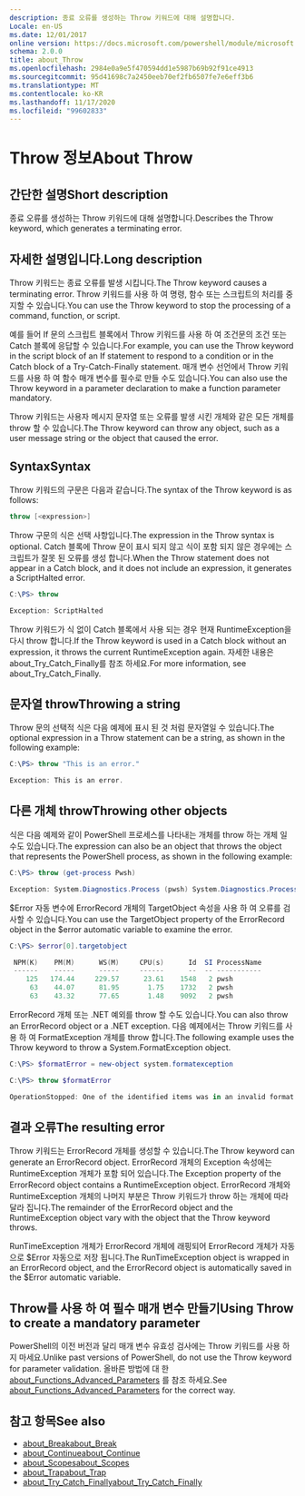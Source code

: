 ```yaml
---
description: 종료 오류를 생성하는 Throw 키워드에 대해 설명합니다.
Locale: en-US
ms.date: 12/01/2017
online version: https://docs.microsoft.com/powershell/module/microsoft.powershell.core/about/about_throw?view=powershell-7&WT.mc_id=ps-gethelp
schema: 2.0.0
title: about_Throw
ms.openlocfilehash: 2984e0a9e5f470594dd1e5987b69b92f91ce4913
ms.sourcegitcommit: 95d41698c7a2450eeb70ef2fb6507fe7e6eff3b6
ms.translationtype: MT
ms.contentlocale: ko-KR
ms.lasthandoff: 11/17/2020
ms.locfileid: "99602833"
---
```

# <a name="about-throw"></a><span data-ttu-id="059bd-103">Throw 정보</span><span class="sxs-lookup"><span data-stu-id="059bd-103">About Throw</span></span>

## <a name="short-description"></a><span data-ttu-id="059bd-104">간단한 설명</span><span class="sxs-lookup"><span data-stu-id="059bd-104">Short description</span></span>
<span data-ttu-id="059bd-105">종료 오류를 생성하는 Throw 키워드에 대해 설명합니다.</span><span class="sxs-lookup"><span data-stu-id="059bd-105">Describes the Throw keyword, which generates a terminating error.</span></span>

## <a name="long-description"></a><span data-ttu-id="059bd-106">자세한 설명입니다.</span><span class="sxs-lookup"><span data-stu-id="059bd-106">Long description</span></span>

<span data-ttu-id="059bd-107">Throw 키워드는 종료 오류를 발생 시킵니다.</span><span class="sxs-lookup"><span data-stu-id="059bd-107">The Throw keyword causes a terminating error.</span></span> <span data-ttu-id="059bd-108">Throw 키워드를 사용 하 여 명령, 함수 또는 스크립트의 처리를 중지할 수 있습니다.</span><span class="sxs-lookup"><span data-stu-id="059bd-108">You can use the Throw keyword to stop the processing of a command, function, or script.</span></span>

<span data-ttu-id="059bd-109">예를 들어 If 문의 스크립트 블록에서 Throw 키워드를 사용 하 여 조건문의 조건 또는 Catch 블록에 응답할 수 있습니다.</span><span class="sxs-lookup"><span data-stu-id="059bd-109">For example, you can use the Throw keyword in the script block of an If statement to respond to a condition or in the Catch block of a Try-Catch-Finally statement.</span></span> <span data-ttu-id="059bd-110">매개 변수 선언에서 Throw 키워드를 사용 하 여 함수 매개 변수를 필수로 만들 수도 있습니다.</span><span class="sxs-lookup"><span data-stu-id="059bd-110">You can also use the Throw keyword in a parameter declaration to make a function parameter mandatory.</span></span>

<span data-ttu-id="059bd-111">Throw 키워드는 사용자 메시지 문자열 또는 오류를 발생 시킨 개체와 같은 모든 개체를 throw 할 수 있습니다.</span><span class="sxs-lookup"><span data-stu-id="059bd-111">The Throw keyword can throw any object, such as a user message string or the object that caused the error.</span></span>

## <a name="syntax"></a><span data-ttu-id="059bd-112">Syntax</span><span class="sxs-lookup"><span data-stu-id="059bd-112">Syntax</span></span>

<span data-ttu-id="059bd-113">Throw 키워드의 구문은 다음과 같습니다.</span><span class="sxs-lookup"><span data-stu-id="059bd-113">The syntax of the Throw keyword is as follows:</span></span>

```powershell
throw [<expression>]
```

<span data-ttu-id="059bd-114">Throw 구문의 식은 선택 사항입니다.</span><span class="sxs-lookup"><span data-stu-id="059bd-114">The expression in the Throw syntax is optional.</span></span> <span data-ttu-id="059bd-115">Catch 블록에 Throw 문이 표시 되지 않고 식이 포함 되지 않은 경우에는 스크립트가 잘못 된 오류를 생성 합니다.</span><span class="sxs-lookup"><span data-stu-id="059bd-115">When the Throw statement does not appear in a Catch block, and it does not include an expression, it generates a ScriptHalted error.</span></span>

```powershell
C:\PS> throw

Exception: ScriptHalted
```

<span data-ttu-id="059bd-116">Throw 키워드가 식 없이 Catch 블록에서 사용 되는 경우 현재 RuntimeException을 다시 throw 합니다.</span><span class="sxs-lookup"><span data-stu-id="059bd-116">If the Throw keyword is used in a Catch block without an expression, it throws the current RuntimeException again.</span></span> <span data-ttu-id="059bd-117">자세한 내용은 about_Try_Catch_Finally를 참조 하세요.</span><span class="sxs-lookup"><span data-stu-id="059bd-117">For more information, see about_Try_Catch_Finally.</span></span>

## <a name="throwing-a-string"></a><span data-ttu-id="059bd-118">문자열 throw</span><span class="sxs-lookup"><span data-stu-id="059bd-118">Throwing a string</span></span>

<span data-ttu-id="059bd-119">Throw 문의 선택적 식은 다음 예제에 표시 된 것 처럼 문자열일 수 있습니다.</span><span class="sxs-lookup"><span data-stu-id="059bd-119">The optional expression in a Throw statement can be a string, as shown in the following example:</span></span>

```powershell
C:\PS> throw "This is an error."

Exception: This is an error.
```

## <a name="throwing-other-objects"></a><span data-ttu-id="059bd-120">다른 개체 throw</span><span class="sxs-lookup"><span data-stu-id="059bd-120">Throwing other objects</span></span>

<span data-ttu-id="059bd-121">식은 다음 예제와 같이 PowerShell 프로세스를 나타내는 개체를 throw 하는 개체 일 수도 있습니다.</span><span class="sxs-lookup"><span data-stu-id="059bd-121">The expression can also be an object that throws the object that represents the PowerShell process, as shown in the following example:</span></span>

```powershell
C:\PS> throw (get-process Pwsh)

Exception: System.Diagnostics.Process (pwsh) System.Diagnostics.Process (pwsh) System.Diagnostics.Process (pwsh)
```

<span data-ttu-id="059bd-122">$Error 자동 변수에 ErrorRecord 개체의 TargetObject 속성을 사용 하 여 오류를 검사할 수 있습니다.</span><span class="sxs-lookup"><span data-stu-id="059bd-122">You can use the TargetObject property of the ErrorRecord object in the $error automatic variable to examine the error.</span></span>

```powershell
C:\PS> $error[0].targetobject

 NPM(K)    PM(M)      WS(M)     CPU(s)      Id  SI ProcessName
 ------    -----      -----     ------      --  -- -----------
    125   174.44     229.57      23.61    1548   2 pwsh
     63    44.07      81.95       1.75    1732   2 pwsh
     63    43.32      77.65       1.48    9092   2 pwsh
```

<span data-ttu-id="059bd-123">ErrorRecord 개체 또는 .NET 예외를 throw 할 수도 있습니다.</span><span class="sxs-lookup"><span data-stu-id="059bd-123">You can also throw an ErrorRecord object or a .NET exception.</span></span> <span data-ttu-id="059bd-124">다음 예제에서는 Throw 키워드를 사용 하 여 FormatException 개체를 throw 합니다.</span><span class="sxs-lookup"><span data-stu-id="059bd-124">The following example uses the Throw keyword to throw a System.FormatException object.</span></span>

```powershell
C:\PS> $formatError = new-object system.formatexception

C:\PS> throw $formatError

OperationStopped: One of the identified items was in an invalid format.
```

## <a name="the-resulting-error"></a><span data-ttu-id="059bd-125">결과 오류</span><span class="sxs-lookup"><span data-stu-id="059bd-125">The resulting error</span></span>

<span data-ttu-id="059bd-126">Throw 키워드는 ErrorRecord 개체를 생성할 수 있습니다.</span><span class="sxs-lookup"><span data-stu-id="059bd-126">The Throw keyword can generate an ErrorRecord object.</span></span> <span data-ttu-id="059bd-127">ErrorRecord 개체의 Exception 속성에는 RuntimeException 개체가 포함 되어 있습니다.</span><span class="sxs-lookup"><span data-stu-id="059bd-127">The Exception property of the ErrorRecord object contains a RuntimeException object.</span></span> <span data-ttu-id="059bd-128">ErrorRecord 개체와 RuntimeException 개체의 나머지 부분은 Throw 키워드가 throw 하는 개체에 따라 달라 집니다.</span><span class="sxs-lookup"><span data-stu-id="059bd-128">The remainder of the ErrorRecord object and the RuntimeException object vary with the object that the Throw keyword throws.</span></span>

<span data-ttu-id="059bd-129">RunTimeException 개체가 ErrorRecord 개체에 래핑되어 ErrorRecord 개체가 자동으로 $Error 자동으로 저장 됩니다.</span><span class="sxs-lookup"><span data-stu-id="059bd-129">The RunTimeException object is wrapped in an ErrorRecord object, and the ErrorRecord object is automatically saved in the $Error automatic variable.</span></span>

## <a name="using-throw-to-create-a-mandatory-parameter"></a><span data-ttu-id="059bd-130">Throw를 사용 하 여 필수 매개 변수 만들기</span><span class="sxs-lookup"><span data-stu-id="059bd-130">Using Throw to create a mandatory parameter</span></span>

<span data-ttu-id="059bd-131">PowerShell의 이전 버전과 달리 매개 변수 유효성 검사에는 Throw 키워드를 사용 하지 마세요.</span><span class="sxs-lookup"><span data-stu-id="059bd-131">Unlike past versions of PowerShell, do not use the Throw keyword for parameter validation.</span></span> <span data-ttu-id="059bd-132">올바른 방법에 대 한 [about_Functions_Advanced_Parameters](about_Functions_Advanced_Parameters.md) 를 참조 하세요.</span><span class="sxs-lookup"><span data-stu-id="059bd-132">See [about_Functions_Advanced_Parameters](about_Functions_Advanced_Parameters.md) for the correct way.</span></span>

## <a name="see-also"></a><span data-ttu-id="059bd-133">참고 항목</span><span class="sxs-lookup"><span data-stu-id="059bd-133">See also</span></span>

- [<span data-ttu-id="059bd-134">about_Break</span><span class="sxs-lookup"><span data-stu-id="059bd-134">about_Break</span></span>](about_Break.md)
- [<span data-ttu-id="059bd-135">about_Continue</span><span class="sxs-lookup"><span data-stu-id="059bd-135">about_Continue</span></span>](about_Continue.md)
- [<span data-ttu-id="059bd-136">about_Scopes</span><span class="sxs-lookup"><span data-stu-id="059bd-136">about_Scopes</span></span>](about_Scopes.md)
- [<span data-ttu-id="059bd-137">about_Trap</span><span class="sxs-lookup"><span data-stu-id="059bd-137">about_Trap</span></span>](about_Trap.md)
- [<span data-ttu-id="059bd-138">about_Try_Catch_Finally</span><span class="sxs-lookup"><span data-stu-id="059bd-138">about_Try_Catch_Finally</span></span>](about_Try_Catch_Finally.md)

